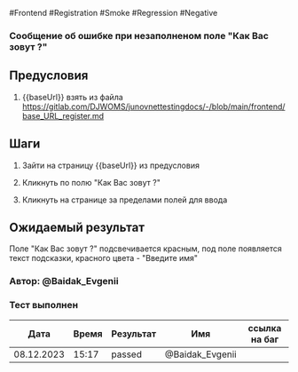 #Frontend #Registration #Smoke #Regression #Negative

### Сообщение об ошибке при незаполненом поле "Как Вас зовут ?"

## Предусловия

1. {{baseUrl}} взять из файла https://gitlab.com/DJWOMS/junovnettestingdocs/-/blob/main/frontend/base_URL_register.md

## Шаги

1. Зайти на страницу {{baseUrl}} из предусловия

2. Кликнуть по полю "Как Вас зовут ?"

3. Кликнуть на странице за пределами полей для ввода

## Ожидаемый результат

Поле "Как Вас зовут ?" подсвечивается красным, под поле появляется текст подсказки, красного цвета - "Введите имя"

### Автор: @Baidak_Evgenii

### Тест выполнен
|     Дата    | Время | Результат   |   Имя  | ссылка на баг |
|     ---     |  ---  |    ---      |   ---  |      ---      |
|  08.12.2023 | 15:17 |   passed    | @Baidak_Evgenii |      |